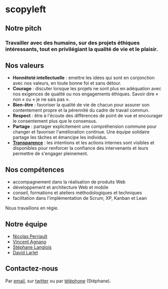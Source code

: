 # scopyleft

## Notre pitch

### Travailler avec des humains, sur des projets éthiques intéressants, tout en privilégiant la qualité de vie et le plaisir.

## Nos valeurs

* **Honnêteté intellectuelle** : emettre les idées qui sont en conjonction avec nos valeurs, en toute bonne foi et sans détour.
* **Courage** : discuter lorsque les projets ne sont plus en adéquation avec nos exigences de qualité ou nos engagements éthiques. Savoir dire « non » ou « je ne sais pas ».
* **Bien-être** : favoriser la qualité de vie de chacun pour assurer son contentement propre et la pérennité du cadre de travail commun.
* **Respect** : être à l'écoute des différences de point de vue et encourager le consentement plus que le consensus.
* **Partage** : partager explicitement une compréhension commune pour changer et favoriser l'amélioration continue. Une équipe solidaire partage les tâches et émancipe les individus.
* **[Transparence](https://github.com/scopyleft)** : les intentions et les actions internes sont visibles et disponibles pour renforcer la confiance des intervenants et leurs permettre de s'engager pleinement.

## Nos compétences

* accompagnement dans la réalisation de produits Web
* développement et architecture Web et mobile
* conseil, formations et ateliers méthodologiques et techniques
* facilitation dans l'implémentation de Scrum, XP, Kanban et Lean

Nous travaillons en régie.

## Notre équipe

* [Nicolas Perriault](https://nicolas.perriault.net/)
* [Vincent Agnano](http://vinyll.github.com/)
* [Stéphane Langlois](m&#x61;ilto:stephane.langlois%40scopyleft&#46;fr)
* [David Larlet](https://larlet.fr/david/)

## Contactez-nous

Par [email](m&#x61;ilto:bonjour%40scopyleft&#46;fr), sur [twitter](https://twitter.com/scopyleft) ou par [téléphone](tel:+33611782563) (Stéphane).
